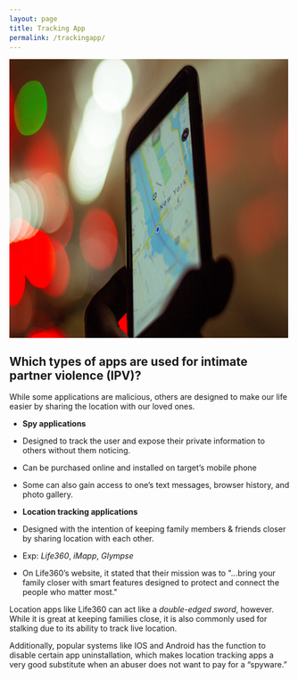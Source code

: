 ```yaml
---
layout: page
title: Tracking App
permalink: /trackingapp/
---
```


<img src="../images/Tracking_app.jpg"
     alt="Tracking App" align="middle" height="500" width="500"/>

<h2>Which types of apps are used for intimate partner violence (IPV)?</h2>

While some applications are malicious, others are designed to make our life easier by sharing the location with our loved ones.<br>

- <strong>Spy applications</strong>
- Designed to track the user and expose their private information to others without them noticing.
- Can be purchased online and installed on target’s mobile phone
- Some can also gain access to one’s text messages, browser history, and photo gallery.

- <strong>Location tracking applications</strong>
- Designed with the intention of keeping family members & friends closer by sharing location with each other.
- Exp: <em>Life360</em>, <em>iMapp</em>, <em>Glympse</em>
- On Life360’s website, it stated that their mission was to "...bring your family closer with smart features designed to protect and connect the people who matter most."


Location apps like Life360 can act like a <em>double-edged sword</em>, however. While it is great at keeping families close, it is also commonly used for stalking due to its ability to track live location.

Additionally, popular systems like IOS and Android has the function to disable certain app uninstallation, which makes location tracking apps a very good substitute when an abuser does not want to pay for a “spyware.”
